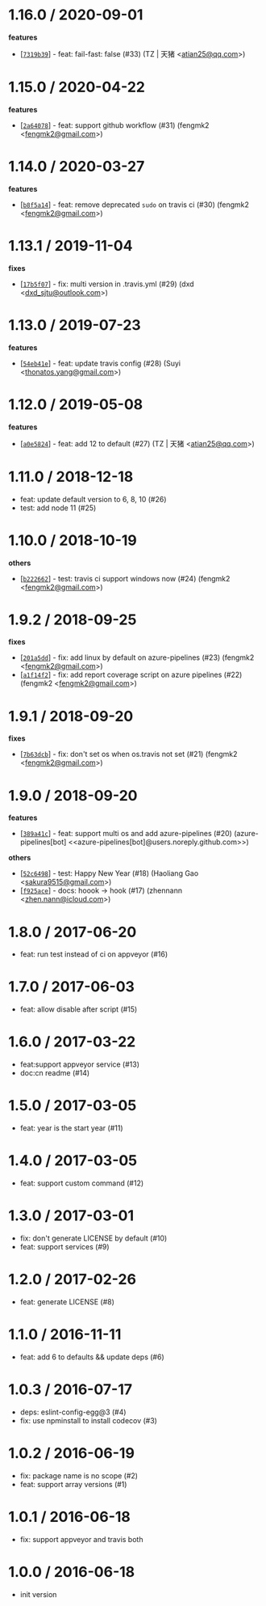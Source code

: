 
1.16.0 / 2020-09-01
==================

**features**
  * [[`7319b39`](http://github.com/eggjs/egg-ci/commit/7319b3939b210ed8177cb7529e4dfddb9544f061)] - feat: fail-fast: false (#33) (TZ | 天猪 <<atian25@qq.com>>)

1.15.0 / 2020-04-22
==================

**features**
  * [[`2a64078`](http://github.com/eggjs/egg-ci/commit/2a64078f6ffd896507da813cb5e0892ce97e582f)] - feat: support github workflow (#31) (fengmk2 <<fengmk2@gmail.com>>)

1.14.0 / 2020-03-27
==================

**features**
  * [[`b8f5a14`](http://github.com/eggjs/egg-ci/commit/b8f5a141d1b429c72cace0bdcf29bb225879840e)] - feat: remove deprecated `sudo` on travis ci (#30) (fengmk2 <<fengmk2@gmail.com>>)

1.13.1 / 2019-11-04
==================

**fixes**
  * [[`17b5f07`](http://github.com/eggjs/egg-ci/commit/17b5f07d0af0d535a524e70df608d4851d870ab4)] - fix: multi version in .travis.yml (#29) (dxd <<dxd_sjtu@outlook.com>>)

1.13.0 / 2019-07-23
==================

**features**
  * [[`54eb41e`](http://github.com/eggjs/egg-ci/commit/54eb41eb18b0a88a4499699b84fe1b51862ef69a)] - feat: update travis config (#28) (Suyi <<thonatos.yang@gmail.com>>)

1.12.0 / 2019-05-08
==================

**features**
  * [[`a0e5824`](http://github.com/eggjs/egg-ci/commit/a0e5824284f86160041121b346f43a4030b5b37f)] - feat: add 12 to default (#27) (TZ | 天猪 <<atian25@qq.com>>)

1.11.0 / 2018-12-18
===================

  * feat: update default version to 6, 8, 10 (#26)
  * test: add node 11 (#25)

1.10.0 / 2018-10-19
==================

**others**
  * [[`b222662`](http://github.com/eggjs/egg-ci/commit/b222662d0f16009313fd140cd7b6575f628c9543)] - test: travis ci support windows now (#24) (fengmk2 <<fengmk2@gmail.com>>)

1.9.2 / 2018-09-25
==================

**fixes**
  * [[`201a5dd`](http://github.com/eggjs/egg-ci/commit/201a5dd8f259c5078ee26bc31416c1c3b3858bb7)] - fix: add linux by default on azure-pipelines (#23) (fengmk2 <<fengmk2@gmail.com>>)
  * [[`a1f14f2`](http://github.com/eggjs/egg-ci/commit/a1f14f2d5220ba07b7509849e87ebf619581ff2f)] - fix: add report coverage script on azure pipelines (#22) (fengmk2 <<fengmk2@gmail.com>>)

1.9.1 / 2018-09-20
==================

**fixes**
  * [[`7b63dcb`](http://github.com/eggjs/egg-ci/commit/7b63dcb3f4b85d00311a1feae4bf66d72465bc90)] - fix: don't set os when os.travis not set (#21) (fengmk2 <<fengmk2@gmail.com>>)

1.9.0 / 2018-09-20
==================

**features**
  * [[`389a41c`](http://github.com/eggjs/egg-ci/commit/389a41ce840bf27569572f121ee1fc0293cbd517)] - feat: support multi os and add azure-pipelines (#20) (azure-pipelines[bot] <<azure-pipelines[bot]@users.noreply.github.com>>)

**others**
  * [[`52c6498`](http://github.com/eggjs/egg-ci/commit/52c6498de9db0f4e8fbcbedfe40463df9e8b4245)] - test: Happy New Year (#18) (Haoliang Gao <<sakura9515@gmail.com>>)
  * [[`f925ace`](http://github.com/eggjs/egg-ci/commit/f925ace5520eace5031e8e14ed1f8eee0d67ef95)] - docs: hoook -> hook (#17) (zhennann <<zhen.nann@icloud.com>>)

1.8.0 / 2017-06-20
==================

  * feat: run test instead of ci on appveyor (#16)

1.7.0 / 2017-06-03
==================

  * feat: allow disable after script (#15)

1.6.0 / 2017-03-22
==================

  * feat:support appveyor service (#13)
  * doc:cn readme (#14)

1.5.0 / 2017-03-05
==================

  * feat: year is the start year (#11)

1.4.0 / 2017-03-05
==================

  * feat: support custom command (#12)

1.3.0 / 2017-03-01
==================

  * fix: don't generate LICENSE by default (#10)
  * feat: support services (#9)

1.2.0 / 2017-02-26
==================

  * feat: generate LICENSE (#8)

1.1.0 / 2016-11-11
==================

  * feat: add 6 to defaults && update deps (#6)

1.0.3 / 2016-07-17
==================

  * deps: eslint-config-egg@3 (#4)
  * fix: use npminstall to install codecov (#3)

1.0.2 / 2016-06-19
==================

  * fix: package name is no scope (#2)
  * feat: support array versions (#1)

1.0.1 / 2016-06-18
==================

  * fix: support appveyor and travis both

1.0.0 / 2016-06-18
==================

  * init version

